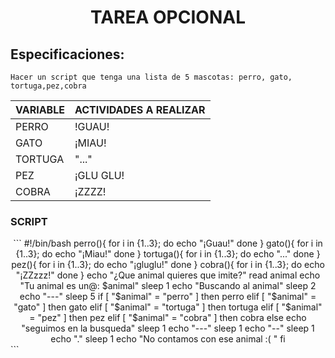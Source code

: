 # <div align="center"> TAREA OPCIONAL </div>

## Especificaciones:
```
Hacer un script que tenga una lista de 5 mascotas: perro, gato, tortuga,pez,cobra 

```
<div align="center">

| VARIABLE     | ACTIVIDADES A REALIZAR |
|--------------|------------------------|
| PERRO        |        !GUAU!          |
| GATO         |        ¡MIAU!          |
| TORTUGA      |        "..."           |
| PEZ          |       ¡GLU GLU!        |
|COBRA         |        ¡ZZZZ!          |

</div>

### SCRIPT

<div align="center">
```
#!/bin/bash
perro(){
      for i in {1..3}; do
         echo "¡Guau!"
     done
}
gato(){
      for i in {1..3}; do
         echo "¡Miau!"
     done
}
tortuga(){
      for i in {1..3}; do
         echo "..."
     done
}
pez(){
      for i in {1..3}; do
         echo "¡gluglu!"
     done
}
cobra(){
      for i in {1..3}; do
         echo "¡ZZzzz!"
     done
}
echo "¿Que animal quieres que imite?"
read animal
echo "Tu animal es un@: $animal"
sleep 1
echo "Buscando al animal"
sleep 2
echo "---"
sleep 5
if [ "$animal" = "perro" ]
then
        perro
elif [ "$animal" = "gato" ]
then 
        gato
elif [ "$animal" = "tortuga" ]
then 
        tortuga
elif [ "$animal" = "pez" ]
then 
        pez
elif [ "$animal" = "cobra" ]
then
        cobra
else
        echo "seguimos en la busqueda"
        sleep 1
        echo "---"
        sleep 1
        echo "--"
        sleep 1
        echo "."
        sleep 1
        echo "No contamos con ese animal :( "
fi
</div>
```